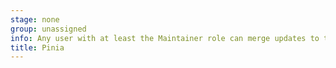 ```yaml
---
stage: none
group: unassigned
info: Any user with at least the Maintainer role can merge updates to this content. For details, see https://docs.gitlab.com/ee/development/development_processes.html#development-guidelines-review.
title: Pinia
---
```

